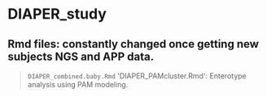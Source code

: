 # DIAPER_study

## Rmd files: constantly changed once getting new subjects NGS and APP data.
>`DIAPER_combined.baby.Rmd`
>'DIAPER_PAMcluster.Rmd': Enterotype analysis using PAM modeling. 
